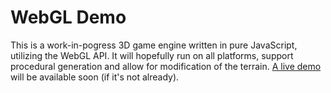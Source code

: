 # WebGL Demo
This is a work-in-pogress 3D game engine written in pure JavaScript, utilizing the WebGL API. It will hopefully run on all platforms, support procedural generation and allow for modification of the terrain.
[A live demo](andreiziureaev.com/webgl-demo) will be available soon (if it's not already).
